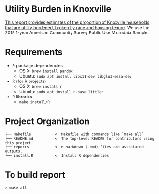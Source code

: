 # Utility Burden in Knoxville
[This report provides estimates of the proportion of Knoxville households that
are utility burdened, broken by race and housing
tenure](https://bunkum.us/knoxville_utility_burden/analysis.pdf). We use the 2019 1-year American Community Survey 
Public Use Microdata Sample.

# Requirements

* R package dependencies
    - OS X: `brew install pandoc`
    - Ubuntu: `sudo apt install libx11-dev libglu1-mesa-dev`  
* R (for R projects)
    - OS X: `brew install r`
    - Ubuntu: `sudo apt install r-base littler`
* R libraries
    - `make install/R`

# Project Organization

    ├── Makefile           <- Makefile with commands like `make all`
    ├── README.md          <- The top-level README for contributors using this project.
    ├── reports            <- R Markdown (.rmd) files and associated outputs.
    └── install.R          <- Install R dependencies

# To build report
```bash
> make all
```
